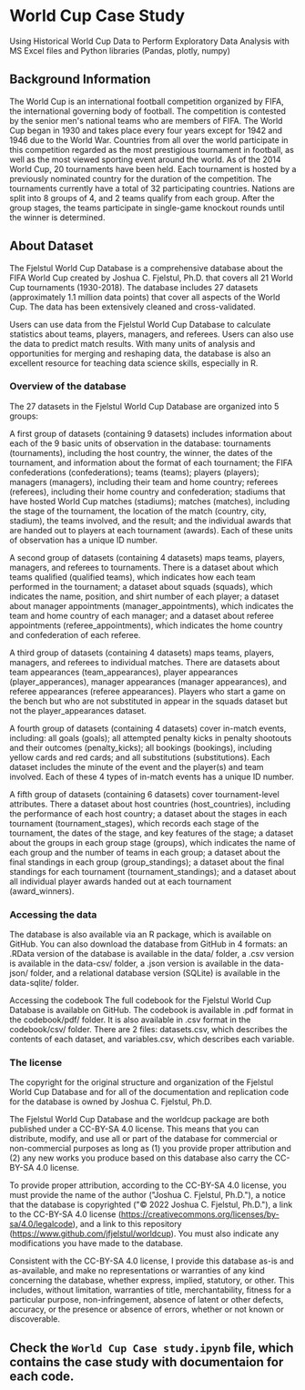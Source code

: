 # World Cup Case Study
Using Historical World Cup Data to Perform Exploratory Data Analysis with MS Excel files and Python libraries (Pandas, plotly, numpy)

## Background Information
The World Cup is an international football competition organized by FIFA, the international governing body of football.
The competition is contested by the senior men's national teams who are members of FIFA.
The World Cup began in 1930 and takes place every four years except for 1942 and 1946 due to the World War.
Countries from all over the world participate in this competition regarded as the most prestigious tournament in football,
as well as the most viewed sporting event around the world. As of the 2014 World Cup, 20 tournaments have been held.
Each tournament is hosted by a previously nominated country for the duration of the competition.
The tournaments currently have a total of 32 participating countries. Nations are split into 8 groups of 4, and 2 teams qualify from each group.
After the group stages, the teams participate in single-game knockout rounds until the winner is determined.

## About Dataset
The Fjelstul World Cup Database is a comprehensive database about the FIFA World Cup created by Joshua C. Fjelstul,
Ph.D. that covers all 21 World Cup tournaments (1930-2018). The database includes 27 datasets (approximately 1.1 million data points) that cover 
all aspects of the World Cup. The data has been extensively cleaned and cross-validated.

Users can use data from the Fjelstul World Cup Database to calculate statistics about teams, players, managers, and referees.
Users can also use the data to predict match results. With many units of analysis and opportunities for merging and reshaping data,
the database is also an excellent resource for teaching data science skills, especially in R.

### Overview of the database
The 27 datasets in the Fjelstul World Cup Database are organized into 5 groups:

A first group of datasets (containing 9 datasets) includes information about each of the 9 basic units of observation in the database:
tournaments (tournaments), including the host country, the winner, the dates of the tournament, and information about the format of each tournament;
the FIFA confederations (confederations); teams (teams); players (players); managers (managers), including their team and home country;
referees (referees), including their home country and confederation; stadiums that have hosted World Cup matches (stadiums);
matches (matches), including the stage of the tournament, the location of the match (country, city, stadium), the teams involved, and the result;
and the individual awards that are handed out to players at each tournament (awards). Each of these units of observation has a unique ID number.

A second group of datasets (containing 4 datasets) maps teams, players, managers, and referees to tournaments.
There is a dataset about which teams qualified (qualified teams), which indicates how each team performed in the tournament;
a dataset about squads (squads), which indicates the name, position, and shirt number of each player;
a dataset about manager appointments (manager_appointments), which indicates the team and home country of each manager;
and a dataset about referee appointments (referee_appointments), which indicates the home country and confederation of each referee.

A third group of datasets (containing 4 datasets) maps teams, players, managers, and referees to individual matches.
There are datasets about team appearances (team_appearances), player appearances (player_apperances), manager appearances (manager appearances),
and referee appearances (referee appearances). Players who start a game on the bench but who are not substituted in appear
in the squads dataset but not the player_appearances dataset.

A fourth group of datasets (containing 4 datasets) cover in-match events, including: all goals (goals);
all attempted penalty kicks in penalty shootouts and their outcomes (penalty_kicks); all bookings (bookings), including yellow cards and red cards;
and all substitutions (substitutions). Each dataset includes the minute of the event and the player(s) and team involved.
Each of these 4 types of in-match events has a unique ID number.

A fifth group of datasets (containing 6 datasets) cover tournament-level attributes. There a dataset about host countries (host_countries),
including the performance of each host country; a dataset about the stages in each tournament (tournament_stages),
which records each stage of the tournament, the dates of the stage, and key features of the stage; a dataset about the groups in each group stage (groups),
which indicates the name of each group and the number of teams in each group; a dataset about the final standings in each group (group_standings);
a dataset about the final standings for each tournament (tournament_standings);
and a dataset about all individual player awards handed out at each tournament (award_winners).

### Accessing the data
The database is also available via an R package, which is available on GitHub. You can also download the database from GitHub in 4 formats:
an .RData version of the database is available in the data/ folder, a .csv version is available in the data-csv/ folder, a .json version is available
in the data-json/ folder, and a relational database version (SQLite) is available in the data-sqlite/ folder.

Accessing the codebook
The full codebook for the Fjelstul World Cup Database is available on GitHub. The codebook is available in .pdf format in the codebook/pdf/ folder.
It is also available in .csv format in the codebook/csv/ folder. There are 2 files: datasets.csv, which describes the contents of each dataset,
and variables.csv, which describes each variable.

### The license
The copyright for the original structure and organization of the Fjelstul World Cup Database and for all of the documentation and replication code 
for the database is owned by Joshua C. Fjelstul, Ph.D.

The Fjelstul World Cup Database and the worldcup package are both published under a CC-BY-SA 4.0 license. This means that you can distribute, 
modify, and use all or part of the database for commercial or non-commercial purposes as long as (1) you provide proper attribution and (2) any new 
works you produce based on this database also carry the CC-BY-SA 4.0 license.

To provide proper attribution, according to the CC-BY-SA 4.0 license, you must provide the name of the author ("Joshua C. Fjelstul, Ph.D."),
a notice that the database is copyrighted ("© 2022 Joshua C. Fjelstul, Ph.D."), a link to the CC-BY-SA 4.0 license
(https://creativecommons.org/licenses/by-sa/4.0/legalcode), and a link to this repository (https://www.github.com/jfjelstul/worldcup).
You must also indicate any modifications you have made to the database.

Consistent with the CC-BY-SA 4.0 license, I provide this database as-is and as-available, and make no representations or warranties of any kind 
concerning the database, whether express, implied, statutory, or other. This includes, without limitation, warranties of title, merchantability,
fitness for a particular purpose, non-infringement, absence of latent or other defects, accuracy, or the presence or absence of errors, 
whether or not known or discoverable.

## Check the `World Cup Case study.ipynb` file, which contains the case study with documentaion for each code.


